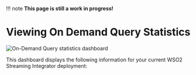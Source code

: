 !!! note
    **This page is still a work in progress!**
    
# Viewing On Demand Query Statistics

![On-Demand Query statistics dashboard](../images/streaming-integrator-grafana-dashboard/on_demand_query_statistics_dashboard.png)

This dashboard displays the following information for your current WSO2 Streaming Integrator deployment: